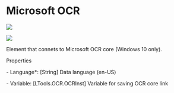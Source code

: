 # Microsoft OCR



![](https://gblobscdn.gitbook.com/assets%2Fprimo-rpa%2F-M-f\_z3GKysKXfjwFZdo%2F-M-fab09xl-XzOvZ2QDF%2F0.png?generation=1581279506991413\&alt=media)

![](https://gblobscdn.gitbook.com/assets%2Fprimo-rpa%2F-M-f\_z3GKysKXfjwFZdo%2F-M-fab0AGCqStvP1ikAY%2F1.png?generation=1581279507046553\&alt=media)

Element that connets to Microsoft OCR core (Windows 10 only).

Properties

&#x20;\- Language\*: \[String] Data language (en-US)

&#x20;\- Variable: \[LTools.OCR.OCRInst] Variable for saving OCR core link&#x20;
